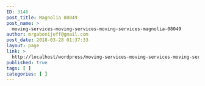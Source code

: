 ```yaml
---
ID: 3146
post_title: Magnolia 08049
post_name: >
  moving-services-moving-services-moving-services-magnolia-08049
author: mrgabonijeff@gmail.com
post_date: 2018-03-28 01:37:33
layout: page
link: >
  http://localhost/wordpress/moving-services-moving-services-moving-services-magnolia-08049/
published: true
tags: [ ]
categories: [ ]
---
```

